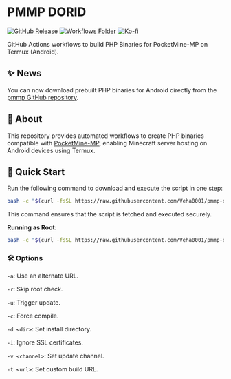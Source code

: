 # PMMP DORID

[![GitHub Release](https://img.shields.io/github/v/release/Veha0001/pmmp-droid?sort=date&display_name=release&style=for-the-badge&logo=git&logoColor=%239399b2&label=Download&labelColor=%231e1e2e&color=%23f38ba8)](https://github.com/Veha0001/pmmp-droid/releases)
[![Workflows Folder](https://img.shields.io/badge/Workflows-Folder-cyan?style=for-the-badge&logo=github-actions&logoColor=%23FFFAFF&labelColor=%23303036&color=%2330BCED)](.github/workflows)
[![Ko-fi](https://img.shields.io/badge/support_me_on_ko--fi-F16061?style=for-the-badge&logo=kofi&logoColor=f5f5f5)](https://ko-fi.com/Veha0001)

GitHub Actions workflows to build PHP Binaries for PocketMine-MP on Termux (Android).

## ✨ News
You can now download prebuilt PHP binaries for Android directly from the [pmmp GitHub repository](https://github.com/pmmp/PHP-Binaries).

## 📖 About

This repository provides automated workflows to create PHP binaries compatible with [PocketMine-MP](https://pmmp.io/), enabling Minecraft server hosting on Android devices using Termux.

## 🚀 Quick Start

Run the following command to download and execute the script in one step:
```bash
bash -c "$(curl -fsSL https://raw.githubusercontent.com/Veha0001/pmmp-droid/main/pchan.sh)"
```
This command ensures that the script is fetched and executed securely.

**Running as Root**:
```bash
bash -c "$(curl -fsSL https://raw.githubusercontent.com/Veha0001/pmmp-droid/main/pchan.sh)" -- -r
```
### 🛠️ Options

`-a`: Use an alternate URL.

`-r`: Skip root check.

`-u`: Trigger update.

`-c`: Force compile.

`-d <dir>`: Set install directory.

`-i`: Ignore SSL certificates.

`-v <channel>`: Set update channel.

`-t <url>`: Set custom build URL.
